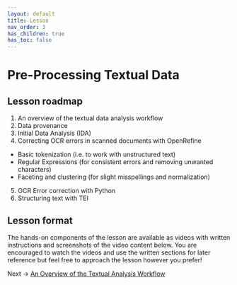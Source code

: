 ```yaml
---
layout: default
title: Lesson
nav_order: 3
has_children: true
has_toc: false
---
```


# Pre-Processing Textual Data

## Lesson roadmap

1. An overview of the textual data analysis workflow
2. Data provenance
3. Initial Data Analysis (IDA)
4. Correcting OCR errors in scanned documents with OpenRefine
  * Basic tokenization (i.e. to work with unstructured text)
  * Regular Expressions (for consistent errors and removing unwanted characters)
  * Faceting and clustering (for slight misspellings and normalization)
5. OCR Error correction with Python 
6. Structuring text with TEI
<!-- 7. Behind the interface: data ‘cleaning’ and the anglo-centric bias of NLP; Born-digital texts -->

## Lesson format

The hands-on components of the lesson are available as videos with written instructions and screenshots of the video content below. You are encouraged to watch the videos and use the written sections for later reference but feel free to approach the lesson however you prefer!

Next -> [An Overview of the Textual Analysis Workflow](overview.html)
